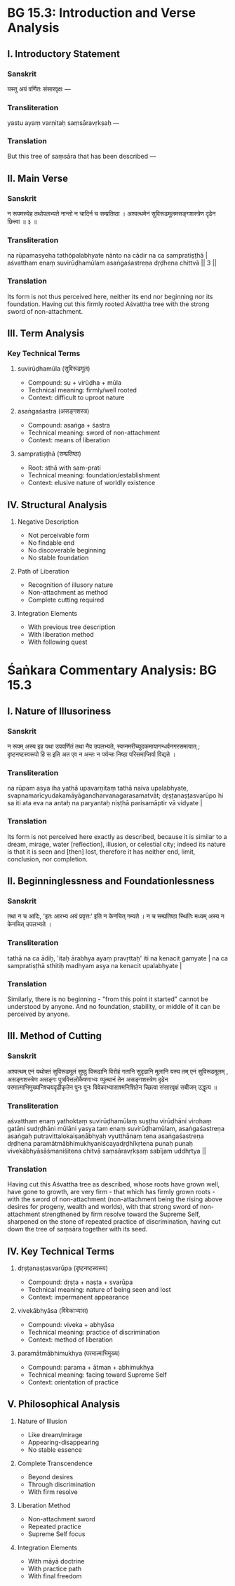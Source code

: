 # BG 15.3: Introduction and Verse Analysis

## I. Introductory Statement

### Sanskrit
यस्तु अयं वर्णितः संसारवृक्षः —

### Transliteration
yastu ayaṃ varṇitaḥ saṃsāravṛkṣaḥ —

### Translation
But this tree of saṃsāra that has been described —

## II. Main Verse

### Sanskrit
न रूपमस्येह तथोपलभ्यते नान्तो न चादिर्न च सम्प्रतिष्ठा ।
अश्वत्थमेनं सुविरूढमूलमसङ्गशस्त्रेण दृढेन छित्त्वा ॥ ३ ॥

### Transliteration
na rūpamasyeha tathōpalabhyate nānto na cādir na ca sampratiṣṭhā |
aśvattham enaṃ suvirūḍhamūlam asaṅgaśastreṇa dṛḍhena chittvā || 3 ||

### Translation
Its form is not thus perceived here, neither its end nor beginning nor its foundation. Having cut this firmly rooted Aśvattha tree with the strong sword of non-attachment.

## III. Term Analysis

### Key Technical Terms
1. suvirūḍhamūla (सुविरूढमूल)
   - Compound: su + virūḍha + mūla
   - Technical meaning: firmly/well rooted
   - Context: difficult to uproot nature

2. asaṅgaśastra (असङ्गशस्त्र)
   - Compound: asaṅga + śastra
   - Technical meaning: sword of non-attachment
   - Context: means of liberation

3. sampratiṣṭhā (सम्प्रतिष्ठा)
   - Root: sthā with sam-prati
   - Technical meaning: foundation/establishment
   - Context: elusive nature of worldly existence

## IV. Structural Analysis

1. Negative Description
   - Not perceivable form
   - No findable end
   - No discoverable beginning
   - No stable foundation

2. Path of Liberation
   - Recognition of illusory nature
   - Non-attachment as method
   - Complete cutting required

3. Integration Elements
   - With previous tree description
   - With liberation method
   - With following quest
# Śaṅkara Commentary Analysis: BG 15.3

## I. Nature of Illusoriness

### Sanskrit
न रूपम् अस्य इह यथा उपवर्णितं तथा नैव उपलभ्यते, स्वप्नमरीच्युदकमायागन्धर्वनगरसमत्वात् ; दृष्टनष्टस्वरूपो हि स इति अत एव न अन्तः न पर्यन्तः निष्ठा परिसमाप्तिर्वा विद्यते ।

### Transliteration
na rūpam asya iha yathā upavarṇitaṃ tathā naiva upalabhyate, svapnamarīcyudakamāyāgandharvanagarasamatvāt; dṛṣṭanaṣṭasvarūpo hi sa iti ata eva na antaḥ na paryantaḥ niṣṭhā parisamāptir vā vidyate |

### Translation
Its form is not perceived here exactly as described, because it is similar to a dream, mirage, water [reflection], illusion, or celestial city; indeed its nature is that it is seen and [then] lost, therefore it has neither end, limit, conclusion, nor completion.

## II. Beginninglessness and Foundationlessness

### Sanskrit
तथा न च आदिः, 'इतः आरभ्य अयं प्रवृत्तः' इति न केनचित् गम्यते । न च सम्प्रतिष्ठा स्थितिः मध्यम् अस्य न केनचित् उपलभ्यते ।

### Transliteration
tathā na ca ādiḥ, 'itaḥ ārabhya ayaṃ pravṛttaḥ' iti na kenacit gamyate | na ca sampratiṣṭhā sthitiḥ madhyam asya na kenacit upalabhyate |

### Translation
Similarly, there is no beginning - "from this point it started" cannot be understood by anyone. And no foundation, stability, or middle of it can be perceived by anyone.

## III. Method of Cutting

### Sanskrit
अश्वत्थम् एनं यथोक्तं सुविरूढमूलं सुष्ठु विरूढानि विरोहं गतानि सुदृढानि मूलानि यस्य तम् एनं सुविरूढमूलम् , असङ्गशस्त्रेण असङ्गः पुत्रवित्तलोकैषणाभ्यः व्युत्थानं तेन असङ्गशस्त्रेण दृढेन परमात्माभिमुख्यनिश्चयदृढीकृतेन पुनः पुनः विवेकाभ्यासाश्मनिशितेन च्छित्वा संसारवृक्षं सबीजम् उद्धृत्य ॥

### Transliteration
aśvattham enaṃ yathoktaṃ suvirūḍhamūlaṃ suṣṭhu virūḍhāni virohaṃ gatāni sudṛḍhāni mūlāni yasya tam enaṃ suvirūḍhamūlam, asaṅgaśastreṇa asaṅgaḥ putravittalokaiṣaṇābhyaḥ vyutthānaṃ tena asaṅgaśastreṇa dṛḍhena paramātmābhimukhyaniścayadṛḍhīkṛtena punaḥ punaḥ vivekābhyāsāśmaniśitena chitvā saṃsāravṛkṣaṃ sabījam uddhṛtya ||

### Translation
Having cut this Aśvattha tree as described, whose roots have grown well, have gone to growth, are very firm - that which has firmly grown roots - with the sword of non-attachment (non-attachment being the rising above desires for progeny, wealth and worlds), with that strong sword of non-attachment strengthened by firm resolve toward the Supreme Self, sharpened on the stone of repeated practice of discrimination, having cut down the tree of saṃsāra together with its seed.

## IV. Key Technical Terms

1. dṛṣṭanaṣṭasvarūpa (दृष्टनष्टस्वरूप)
   - Compound: dṛṣṭa + naṣṭa + svarūpa
   - Technical meaning: nature of being seen and lost
   - Context: impermanent appearance

2. vivekābhyāsa (विवेकाभ्यास)
   - Compound: viveka + abhyāsa
   - Technical meaning: practice of discrimination
   - Context: method of liberation

3. paramātmābhimukhya (परमात्माभिमुख्य)
   - Compound: parama + ātman + abhimukhya
   - Technical meaning: facing toward Supreme Self
   - Context: orientation of practice

## V. Philosophical Analysis

1. Nature of Illusion
   - Like dream/mirage
   - Appearing-disappearing
   - No stable essence

2. Complete Transcendence
   - Beyond desires
   - Through discrimination
   - With firm resolve

3. Liberation Method
   - Non-attachment sword
   - Repeated practice
   - Supreme Self focus

4. Integration Elements
   - With māyā doctrine
   - With practice path
   - With final freedom
